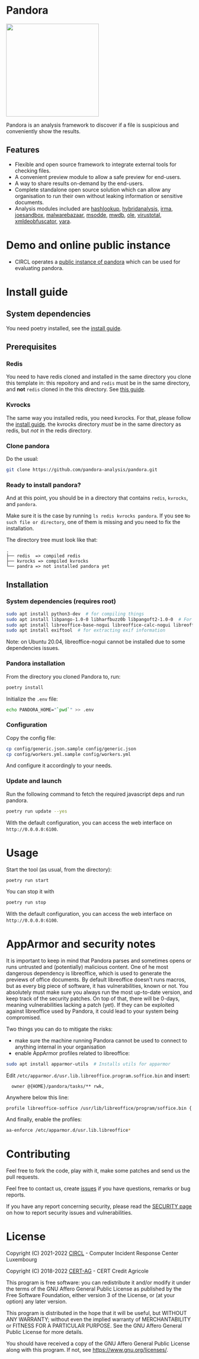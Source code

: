 # Pandora

<img src="https://pandora.circl.lu/static/images/logo.svg" width="250" height="250">

Pandora is an analysis framework to discover if a file is suspicious and conveniently show the results.

## Features

- Flexible and open source framework to integrate external tools for checking files.
- A convenient preview module to allow a safe preview for end-users.
- A way to share results on-demand by the end-users.
- Complete standalone open source solution which can allow any organisation to run their own without leaking information or sensitive documents.
- Analysis modules included are [hashlookup](https://github.com/pandora-analysis/pandora/blob/main/pandora/workers/hashlookup.py), [hybridanalysis](https://github.com/pandora-analysis/pandora/blob/main/pandora/workers/hybridanalysis.py), [irma](https://github.com/pandora-analysis/pandora/blob/main/pandora/workers/irma.py), [joesandbox](https://github.com/pandora-analysis/pandora/blob/main/pandora/workers/joesandbox.py), [malwarebazaar](https://github.com/pandora-analysis/pandora/blob/main/pandora/workers/malwarebazaar.py), [msodde](https://github.com/pandora-analysis/pandora/blob/main/pandora/workers/msodde.py), [mwdb](https://github.com/pandora-analysis/pandora/blob/main/pandora/workers/mwdb.py), [ole](https://github.com/pandora-analysis/pandora/blob/main/pandora/workers/ole.py), [virustotal](https://github.com/pandora-analysis/pandora/blob/main/pandora/workers/virustotal.py), [xmldeobfuscator](https://github.com/pandora-analysis/pandora/blob/main/pandora/workers/xmldeobfuscator.py), [yara](https://github.com/pandora-analysis/pandora/blob/main/pandora/workers/yara.py).

# Demo and online public instance

- CIRCL operates a [public instance of pandora](https://pandora.circl.lu/) which can be used for evaluating pandora.

# Install guide

## System dependencies

You need poetry installed, see the [install guide](https://python-poetry.org/docs/).

## Prerequisites

### Redis

You need to have redis cloned and installed in the same directory you clone this template in:
this repoitory and and `redis` must be in the same directory, and **not** `redis` cloned in the
this directory. See [this guide](https://www.lookyloo.eu/docs/main/install-lookyloo.html#_install_redis).

### Kvrocks

The same way you installed redis, you need kvrocks. For that, please follow the [install guide](https://github.com/KvrocksLabs/kvrocks#building-kvrocks).
the kvrocks directory *must* be in the same directory as redis, but *not* in the redis directory.

### Clone pandora

Do the usual:

```bash
git clone https://github.com/pandora-analysis/pandora.git
```

### Ready to install pandora?

And at this point, you should be in a directory that contains `redis`, `kvrocks`, and `pandora`.

Make sure it is the case by running `ls redis kvrocks pandora`. If you see `No such file or directory`,
one of them is missing and you need to fix the installation.

The directory tree must look like that:

```
.
├── redis  => compiled redis
├── kvrocks => compiled kvrocks
└── pandra => not installed pandora yet
```

## Installation

### System dependencies (requires root)

```bash
sudo apt install python3-dev  # for compiling things
sudo apt install libpango-1.0-0 libharfbuzz0b libpangoft2-1.0-0  # For HTML -> PDF
sudo apt install libreoffice-base-nogui libreoffice-calc-nogui libreoffice-draw-nogui libreoffice-impress-nogui libreoffice-math-nogui libreoffice-writer-nogui  # For Office -> PDF
sudo apt install exiftool  # for extracting exif information
```

Note: on Ubuntu 20.04, libreoffice-nogui cannot be installed due to some dependencies issues.

### Pandora installation

From the directory you cloned Pandora to, run:

```bash
poetry install
```

Initialize the `.env` file:

```bash
echo PANDORA_HOME="`pwd`" >> .env
```

### Configuration

Copy the config file:

```bash
cp config/generic.json.sample config/generic.json
cp config/workers.yml.sample config/workers.yml
```

And configure it accordingly to your needs.

### Update and launch

Run the following command to fetch the required javascript deps and run pandora.

```bash
poetry run update --yes
```

With the default configuration, you can access the web interface on `http://0.0.0.0:6100`.

# Usage

Start the tool (as usual, from the directory):

```bash
poetry run start
```

You can stop it with

```bash
poetry run stop
```

With the default configuration, you can access the web interface on `http://0.0.0.0:6100`.

# AppArmor and security notes

It is important to keep in mind that Pandora parses and sometimes opens or runs untrusted and
(potentially) malicious content.
One of he most dangerous dependency is libreoffice, which is used to generate the
previews of office documents. By default libreoffice doesn't runs macros, but
as every big piece of software, it has vulnerabilities, known or not.
You absolutely must make sure you always run the most up-to-date version, and keep track of the
security patches. On top of that, there will be 0-days, meaning vulnerabilities lacking
a patch (yet). If they can be exploited against libreoffice used by Pandora,
it could lead to your system being compromised.

Two things you can do to mitigate the risks:

* make sure the machine running Pandora cannot be used to connect to anything internal in your organisation
* enable AppArmor profiles related to libreoffice:

```bash
sudo apt install apparmor-utils  # Installs utils for apparmor
```

Edit `/etc/apparmor.d/usr.lib.libreoffice.program.soffice.bin` and insert:

```
  owner @{HOME}/pandora/tasks/** rwk,
```

Anywhere below this line:

```
profile libreoffice-soffice /usr/lib/libreoffice/program/soffice.bin {
```

And finally, enable the profiles:

```bash
aa-enforce /etc/apparmor.d/usr.lib.libreoffice*
```

# Contributing

Feel free to fork the code, play with it, make some patches and send us the pull requests.

Feel free to contact us, create [issues](https://github.com/pandora-analysis/pandora/issues) if you have questions, remarks or bug reports.

If you have any report concerning security, please read the [SECURITY page](security.md) on how to report security issues and vulnerabilities.

# License

Copyright (C) 2021-2022 [CIRCL](https://www.circl.lu/) - Computer Incident Response Center Luxembourg

Copyright (C) 2018-2022 [CERT-AG](https://cert-ag.com/) - CERT Credit Agricole

This program is free software: you can redistribute it and/or modify
it under the terms of the GNU Affero General Public License as published
by the Free Software Foundation, either version 3 of the License, or
(at your option) any later version.

This program is distributed in the hope that it will be useful,
but WITHOUT ANY WARRANTY; without even the implied warranty of
MERCHANTABILITY or FITNESS FOR A PARTICULAR PURPOSE.  See the
GNU Affero General Public License for more details.

You should have received a copy of the GNU Affero General Public License
along with this program.  If not, see <https://www.gnu.org/licenses/>.
